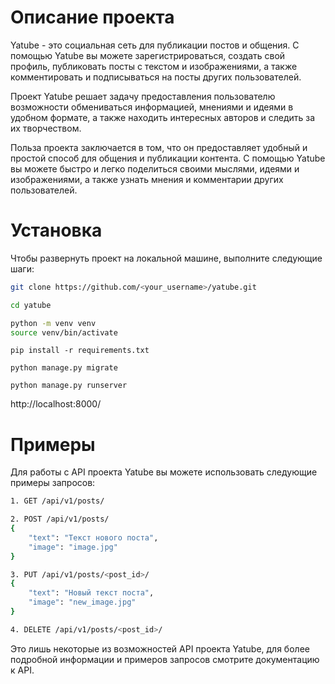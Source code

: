 # Описание проекта

Yatube - это социальная сеть для публикации постов и общения. С помощью Yatube вы можете зарегистрироваться, создать свой профиль, публиковать посты с текстом и изображениями, а также комментировать и подписываться на посты других пользователей.

Проект Yatube решает задачу предоставления пользователю возможности обмениваться информацией, мнениями и идеями в удобном формате, а также находить интересных авторов и следить за их творчеством.

Польза проекта заключается в том, что он предоставляет удобный и простой способ для общения и публикации контента. С помощью Yatube вы можете быстро и легко поделиться своими мыслями, идеями и изображениями, а также узнать мнения и комментарии других пользователей.

# Установка

Чтобы развернуть проект на локальной машине, выполните следующие шаги:

```bash
git clone https://github.com/<your_username>/yatube.git
```
```bash
cd yatube
```
```bash
python -m venv venv
source venv/bin/activate
```
```
pip install -r requirements.txt
```
```
python manage.py migrate
```
```
python manage.py runserver
```
http://localhost:8000/

# Примеры

Для работы с API проекта Yatube вы можете использовать следующие примеры запросов:

 
```bash
1. GET /api/v1/posts/
```

```bash
2. POST /api/v1/posts/
{
    "text": "Текст нового поста",
    "image": "image.jpg"
}
```

```bash
3. PUT /api/v1/posts/<post_id>/
{
    "text": "Новый текст поста",
    "image": "new_image.jpg"
}
```

```bash
4. DELETE /api/v1/posts/<post_id>/
```

Это лишь некоторые из возможностей API проекта Yatube, для более подробной информации и примеров запросов смотрите документацию к API.